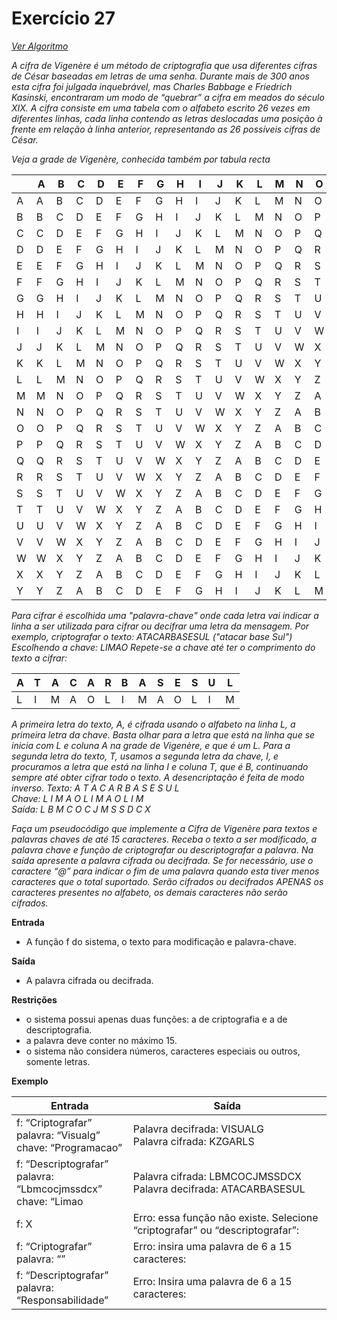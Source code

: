 # Exercício 27

[*Ver Algoritmo*](Algoritmo27.md)

*A cifra de Vigenère é um método de criptografia que usa diferentes cifras de César baseadas em letras de uma senha. Durante mais de 300 anos esta cifra foi julgada inquebrável, mas Charles Babbage e Friedrich Kasinski, encontraram um modo de “quebrar” a cifra em meados do século XIX. A cifra consiste em uma tabela com o alfabeto escrito 26 vezes em diferentes linhas, cada linha contendo as letras deslocadas uma posição à frente em relação à linha anterior, representando as 26 possíveis cifras de César.*

*Veja a grade de Vigenère, conhecida também por tabula recta*


| | A | B | C | D | E | F | G | H | I | J | K | L | M | N | O | P | Q | R | S | T | U | V | W | X | Y | Z |
|---|---|---|---|---|---|---|---|---|---|---|---|---|---|---|---|---|---|---|---|---|---|---|---|---|---|---|
| A | A | B | C | D | E | F | G | H | I | J | K | L | M | N | O | P | Q | R | S | T | U | V | W | X | Y | Z |
| B | B | C | D | E | F | G | H | I | J | K | L | M | N | O | P | Q | R | S | T | U | V | W | X | Y | Z | A |
| C | C | D | E | F | G | H | I | J | K | L | M | N | O | P | Q | R | S | T | U | V | W | X | Y | Z | A | B |
| D | D | E | F | G | H | I | J | K | L | M | N | O | P | Q | R | S | T | U | V | W | X | Y | Z | A | B | C |
| E | E | F | G | H | I | J | K | L | M | N | O | P | Q | R | S | T | U | V | W | X | Y | Z | A | B | C | D |
| F | F | G | H | I | J | K | L | M | N | O | P | Q | R | S | T | U | V | W | X | Y | Z | A | B | C | D | E |
| G | G | H | I | J | K | L | M | N | O | P | Q | R | S | T | U | V | W | X | Y | Z | A | B | C | D | E | F |
| H | H | I | J | K | L | M | N | O | P | Q | R | S | T | U | V | W | X | Y | Z | A | B | C | D | E | F | G |
| I | I | J | K | L | M | N | O | P | Q | R | S | T | U | V | W | X | Y | Z | A | B | C | D | E | F | G | H |
| J | J | K | L | M | N | O | P | Q | R | S | T | U | V | W | X | Y | Z | A | B | C | D | E | F | G | H | I |
| K | K | L | M | N | O | P | Q | R | S | T | U | V | W | X | Y | Z | A | B | C | D | E | F | G | H | I | J |
| L | L | M | N | O | P | Q | R | S | T | U | V | W | X | Y | Z | A | B | C | D | E | F | G | H | I | J | K |
| M | M | N | O | P | Q | R | S | T | U | V | W | X | Y | Z | A | B | C | D | E | F | G | H | I | J | K | L |
| N | N | O | P | Q | R | S | T | U | V | W | X | Y | Z | A | B | C | D | E | F | G | H | I | J | K | L | M |
| O | O | P | Q | R | S | T | U | V | W | X | Y | Z | A | B | C | D | E | F | G | H | I | J | K | L | M | N |
| P | P | Q | R | S | T | U | V | W | X | Y | Z | A | B | C | D | E | F | G | H | I | J | K | L | M | N | O |
| Q | Q | R | S | T | U | V | W | X | Y | Z | A | B | C | D | E | F | G | H | I | J | K | L | M | N | O | P |
| R | R | S | T | U | V | W | X | Y | Z | A | B | C | D | E | F | G | H | I | J | K | L | M | N | O | P | Q |
| S | S | T | U | V | W | X | Y | Z | A | B | C | D | E | F | G | H | I | J | K | L | M | N | O | P | Q | R |
| T | T | U | V | W | X | Y | Z | A | B | C | D | E | F | G | H | I | J | K | L | M | N | O | P | Q | R | S |
| U | U | V | W | X | Y | Z | A | B | C | D | E | F | G | H | I | J | K | L | M | N | O | P | Q | R | S | T |
| V | V | W | X | Y | Z | A | B | C | D | E | F | G | H | I | J | K | L | M | N | O | P | Q | R | S | T | U |
| W | W | X | Y | Z | A | B | C | D | E | F | G | H | I | J | K | L | M | N | O | P | Q | R | S | T | U | V |
| X | X | Y | Z | A | B | C | D | E | F | G | H | I | J | K | L | M | N | O | P | Q | R | S | T | U | V | W |
| Y | Y | Z | A | B | C | D | E | F | G | H | I | J | K | L | M | N | O | P | Q | R | S | T | U | V | W | X | Y | Z |

*Para cifrar é escolhida uma "palavra-chave" onde cada letra vai indicar a linha a ser utilizada para cifrar ou decifrar uma letra da mensagem. Por exemplo, criptografar o texto: ATACARBASESUL ("atacar base Sul") Escolhendo a chave: LIMAO Repete-se a chave até ter o comprimento do texto a cifrar:*

| A | T | A | C | A | R | B | A | S | E | S | U | L |
|-|-|-|-|-|-|-|-|-|-|-|-|-|
| L | I | M | A | O | L | I | M | A | O | L | I | M |

*A primeira letra do texto, A, é cifrada usando o alfabeto na linha L, a primeira letra da chave. Basta olhar para a letra que está na linha que se inicia com L e coluna A na grade de Vigenère, e que é um L. Para a segunda letra do texto, T, usamos a segunda letra da chave, I, e procuramos a letra que está na linha I e coluna T, que é B, continuando sempre até obter cifrar todo o texto. A desencriptação é feita de modo inverso.*
*Texto: A T A C A R B A S E S U L<br>Chave: L I M A O L I M A O L I M<br>Saída: L B M C O C J M S S D C X*

*Faça um pseudocódigo que implemente a Cifra de Vigenère para textos e palavras chaves de até 15 caracteres. Receba o texto a ser modificado, a palavra chave e função de criptografar ou descriptografar a palavra. Na saída apresente a palavra cifrada ou decifrada. Se for necessário, use o caractere “@” para indicar o fim de uma palavra quando esta tiver menos caracteres que o total suportado. Serão cifrados ou decifrados APENAS os caracteres presentes no alfabeto, os demais caracteres não serão cifrados.*

**Entrada**

- A função f do sistema, o texto para modificação e palavra-chave.

**Saída**

- A palavra cifrada ou decifrada.

**Restrições**

- o sistema possui apenas duas funções: a de criptografia e a de descriptografia.
- a palavra deve conter no máximo 15.
- o sistema não considera números, caracteres especiais ou outros, somente letras.

 
**Exemplo**


| Entrada| Saída  |
|--------------------------|------------------------------------|
|f: “Criptografar”<br>palavra: “Visualg”<br>chave: “Programacao” |Palavra decifrada: VISUALG<br> Palavra cifrada: KZGARLS|
|f: “Descriptografar”<br>palavra: “Lbmcocjmssdcx”<br>chave: “Limao|Palavra cifrada: LBMCOCJMSSDCX<br>Palavra decifrada: ATACARBASESUL|
|f: X | Erro: essa função não existe. Selecione “criptografar” ou “descriptografar”:|
|f: “Criptografar”<br> palavra: “”|Erro: insira uma palavra de 6 a 15 caracteres:|
|f: “Descriptografar”<br>palavra: “Responsabilidade”| Erro: Insira uma palavra de 6 a 15 caracteres: |